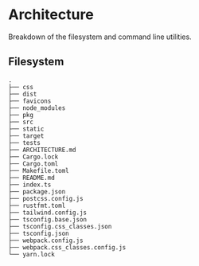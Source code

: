 # Architecture
Breakdown of the filesystem and command line utilities.

## Filesystem
```
.
├── css
├── dist
├── favicons
├── node_modules
├── pkg
├── src
├── static
├── target
├── tests
├── ARCHITECTURE.md
├── Cargo.lock
├── Cargo.toml
├── Makefile.toml
├── README.md
├── index.ts
├── package.json
├── postcss.config.js
├── rustfmt.toml
├── tailwind.config.js
├── tsconfig.base.json
├── tsconfig.css_classes.json
├── tsconfig.json
├── webpack.config.js
├── webpack.css_classes.config.js
└── yarn.lock
```


